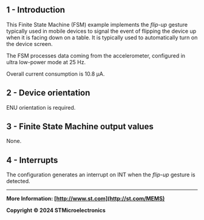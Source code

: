 ## 1 - Introduction

This Finite State Machine (FSM) example implements the *flip-up* gesture typically used in mobile devices to signal the event of flipping the device up when it is facing down on a table. It is typically used to automatically turn on the device screen.

The FSM processes data coming from the accelerometer, configured in ultra low-power mode at 25 Hz.

Overall current consumption is 10.8  µA.


## 2 - Device orientation

ENU orientation is required.


## 3 - Finite State Machine output values

None.


## 4 - Interrupts

The configuration generates an interrupt on INT when the *flip-up* gesture is detected.

------

**More Information: [http://www.st.com](http://st.com/MEMS)**

**Copyright © 2024 STMicroelectronics**

